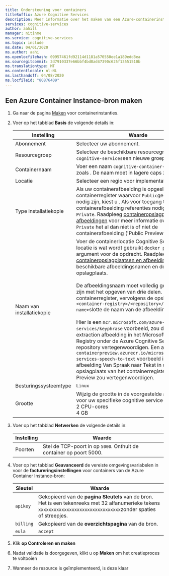```yaml
---
title: Ondersteuning voor containers
titleSuffix: Azure Cognitive Services
description: Meer informatie over het maken van een Azure-containerinstantiebron.
services: cognitive-services
author: aahill
manager: nitinme
ms.service: cognitive-services
ms.topic: include
ms.date: 04/01/2020
ms.author: aahi
ms.openlocfilehash: 09957461fd92114d1181a570550ee1a189edd8ea
ms.sourcegitcommit: 2d7910337e66bbf4bd8ad47390c625f13551510b
ms.translationtype: MT
ms.contentlocale: nl-NL
ms.lasthandoff: 04/08/2020
ms.locfileid: "80876409"
---
```

## <a name="create-an-azure-container-instance-resource"></a>Een Azure Container Instance-bron maken

1. Ga naar de pagina [Maken](https://ms.portal.azure.com/#create/Microsoft.ContainerInstances) voor containerinstanties.

2. Voer op het tabblad **Basis** de volgende details in:

    |Instelling|Waarde|
    |--|--|
    |Abonnement|Selecteer uw abonnement.|
    |Resourcegroep|Selecteer de beschikbare resourcegroep of maak `cognitive-services`een nieuwe groep, zoals .|
    |Containernaam|Voer een naam `cognitive-container-instance`in zoals . De naam moet in lagere caps zijn.|
    |Locatie|Selecteer een regio voor implementatie.|
    |Type installatiekopie|Als uw containerafbeelding is opgeslagen in een containerregister waarvoor `Public`geen referenties nodig zijn, kiest u . Als voor toegang tot de containerafbeelding referenties nodig zijn, kiest u `Private`. Raadpleeg [containeropslagplaatsen en afbeeldingen](../../cognitive-services-container-support.md#container-repositories-and-images) voor meer informatie over `Public` `Private` het al dan niet is of niet de containerafbeelding ('Public Preview'). |
    |Naam van installatiekopie|Voer de containerlocatie Cognitive Services in. De locatie is wat wordt gebruikt `docker pull` als argument voor de opdracht. Raadpleeg de [containeropslagplaatsen en afbeeldingen](../../cognitive-services-container-support.md#container-repositories-and-images) voor de beschikbare afbeeldingsnamen en de bijbehorende opslagplaats.<br><br>De afbeeldingsnaam moet volledig gekwalificeerd zijn met het opgeven van drie delen. Eerst het containerregister, vervolgens de opslagplaats, ten `<container-registry>/<repository>/<image-name>`slotte de naam van de afbeelding: .<br><br>Hier is een `mcr.microsoft.com/azure-cognitive-services/keyphrase` voorbeeld, zou de key phrase extraction afbeelding in het Microsoft Container Registry onder de Azure Cognitive Services repository vertegenwoordigen. Een ander `containerpreview.azurecr.io/microsoft/cognitive-services-speech-to-text` voorbeeld is, dat de afbeelding Van Spraak naar Tekst in de Microsoft-opslagplaats van het containerregister Container Preview zou vertegenwoordigen. |
    |Besturingssysteemtype|`Linux`|
    |Grootte|Wijzig de grootte in de voorgestelde aanbevelingen voor uw specifieke cognitive service-container:<br>2 CPU-cores<br>4 GB

3. Voer op het tabblad **Netwerken** de volgende details in:

    |Instelling|Waarde|
    |--|--|
    |Poorten|Stel de TCP-poort in op `5000`. Onthult de container op poort 5000.|

4. Voer op het tabblad **Geavanceerd** de vereiste omgevingsvariabelen in voor de **factureringsinstellingen** voor containers van de Azure Container Instance-bron:

    | Sleutel | Waarde |
    |--|--|
    |`apikey`|Gekopieerd van de **pagina Sleutels** van de bron. Het is een tekenreeks met 32 alfanumerieke tekens `xxxxxxxxxxxxxxxxxxxxxxxxxxxxxxxx`zonder spaties of streepjes.|
    |`billing`|Gekopieerd van de **overzichtspagina** van de bron.|
    |`eula`|`accept`|

5. Klik **op Controleren en maken**
6. Nadat validatie is doorgegeven, klikt u op **Maken** om het creatieproces te voltooien
7. Wanneer de resource is geïmplementeerd, is deze klaar
